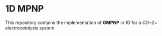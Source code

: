 # 1D MPNP

This repository contains the implementation of **GMPNP** in 1D for a *CO~2~ electrocatalysis* system 